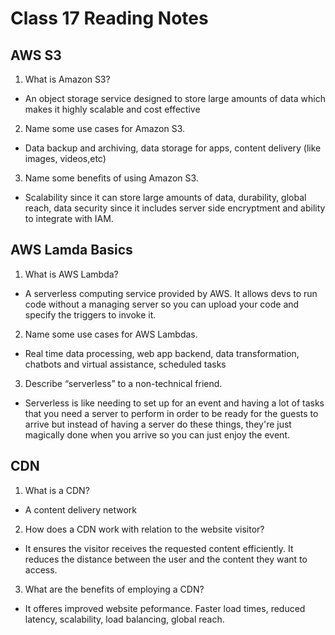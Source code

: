 # Class 17 Reading Notes

## AWS S3

1. What is Amazon S3?

- An object storage service designed to store large amounts of data which makes it highly scalable and cost effective

2. Name some use cases for Amazon S3.

- Data backup and archiving, data storage for apps, content delivery (like images, videos,etc)

3. Name some benefits of using Amazon S3.

- Scalability since it can store large amounts of data, durability, global reach, data security since it includes server side encryptment and ability to integrate with IAM.

## AWS Lamda Basics

1. What is AWS Lambda?

- A serverless computing service provided by AWS. It allows devs to run code without a managing server so you can upload your code and specify the triggers to invoke it. 

2. Name some use cases for AWS Lambdas.

- Real time data processing, web app backend, data transformation, chatbots and virtual assistance, scheduled tasks

3. Describe “serverless” to a non-technical friend.

- Serverless is like needing to set up for an event and having a lot of tasks that you need a server to perform in order to be ready for the guests to arrive but instead of having a server do these things, they're just magically done when you arrive so you can just enjoy the event.

## CDN

1. What is a CDN?

- A content delivery network

2. How does a CDN work with relation to the website visitor?

- It ensures the visitor receives the requested content efficiently. It reduces the distance between the user and the content they want to access.

3. What are the benefits of employing a CDN?

- It offeres improved website peformance. Faster load times, reduced latency, scalability, load balancing, global reach.